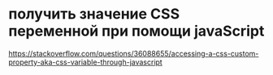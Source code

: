 # получить значение CSS переменной при помощи javaScript

https://stackoverflow.com/questions/36088655/accessing-a-css-custom-property-aka-css-variable-through-javascript
